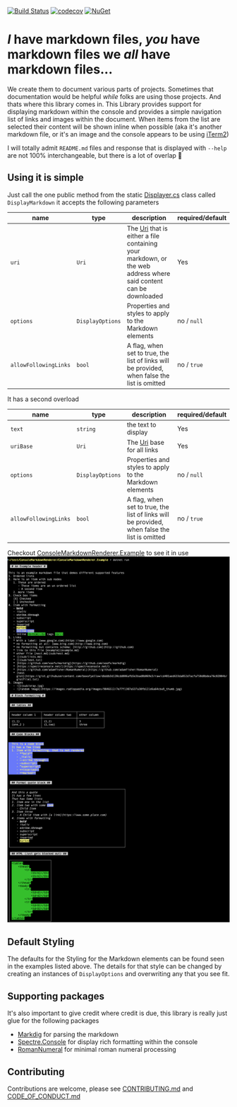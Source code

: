 
[![Build Status](https://github.com/boxofyellow/ConsoleMarkdownRenderer/actions/workflows/ci.yml/badge.svg)](https://github.com/boxofyellow/ConsoleMarkdownRenderer/actions/workflows/ci.yml) [![codecov](https://codecov.io/gh/boxofyellow/ConsoleMarkdownRenderer/branch/main/graph/badge.svg?token=2VSOFO21BN)](https://codecov.io/gh/boxofyellow/ConsoleMarkdownRenderer) [![NuGet](https://img.shields.io/nuget/v/BoxOfYellow.ConsoleMarkdownRenderer.svg)](https://www.nuget.org/packages/BoxOfYellow.ConsoleMarkdownRenderer)

# _I_ have markdown files, _you_ have markdown files we _all_ have markdown files...

We create them to document various parts of projects.  Sometimes that documentation would be helpful _while_ folks are using those projects.  And thats where this library comes in.  This Library provides support for displaying markdown within the console and provides a simple navigation list of links and images within the document.  When items from the list are selected their content will be shown inline when possible (aka it's another markdown file, or it's an image and the console appears to be using [iTerm2]((https://iterm2.com/)))

I will totally admit `README.md` files and response that is displayed with `--help` are not 100% interchangeable, but there is a lot of overlap :slightly_smiling_face:

## Using it is simple
Just call the one public method from the static [Displayer.cs](Displayer.cs) class called `DisplayMarkdown` it accepts the following parameters

| name | type | description | required/default |
| - | - | - | - |
| `uri` | `Uri` | The [Uri](https://en.wikipedia.org/wiki/Uniform_Resource_Identifier) that is either a file containing your markdown, or the web address where said content can be downloaded | Yes |
| `options` | `DisplayOptions` | Properties and styles to apply to the Markdown elements | no / `null` |
| `allowFollowingLinks` | `bool` | A flag, when set to true, the list of links will be provided, when false the list is omitted | no / `true` |

It has a second overload

| name | type | description | required/default |
| - | - | - | - |
| `text` | `string` | the text to display | Yes |
| `uriBase` | `Uri` | The [Uri](https://en.wikipedia.org/wiki/Uniform_Resource_Identifier) base for all links | Yes |
| `options` | `DisplayOptions` | Properties and styles to apply to the Markdown elements | no / `null` |
| `allowFollowingLinks` | `bool` | A flag, when set to true, the list of links will be provided, when false the list is omitted | no / `true` |

Checkout [ConsoleMarkdownRenderer.Example](ConsoleMarkdownRenderer.Example) to see it in use
![](docs/example.png)

## Default Styling

The defaults for the Styling for the Markdown elements can be found seen in the examples listed above.  The details for that style can be changed by creating an instances of `DisplayOptions` and overwriting any that you see fit.

## Supporting packages 

It's also important to give credit where credit is due, this library is really just glue for the following packages
- [Markdig](https://www.nuget.org/packages/Markdig/) for parsing the markdown
- [Spectre.Console](https://www.nuget.org/packages/Spectre.Console/) for display rich formatting within the console
- [RomanNumeral](https://www.nuget.org/packages/RomanNumeral/) for minimal roman numeral processing

## Contributing

Contributions are welcome, please see [CONTRIBUTING.md](CONTRIBUTING.md) and [CODE_OF_CONDUCT.md](CODE_OF_CONDUCT.md)
